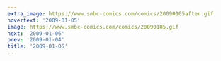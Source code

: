 ```yaml
---
extra_image: https://www.smbc-comics.com/comics/20090105after.gif
hovertext: '2009-01-05'
image: https://www.smbc-comics.com/comics/20090105.gif
next: '2009-01-06'
prev: '2009-01-04'
title: '2009-01-05'
---
```

